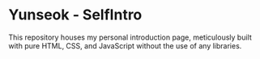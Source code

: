 # Yunseok - SelfIntro
This repository houses my personal introduction page, meticulously built with pure HTML, CSS, and JavaScript without the use of any libraries.
